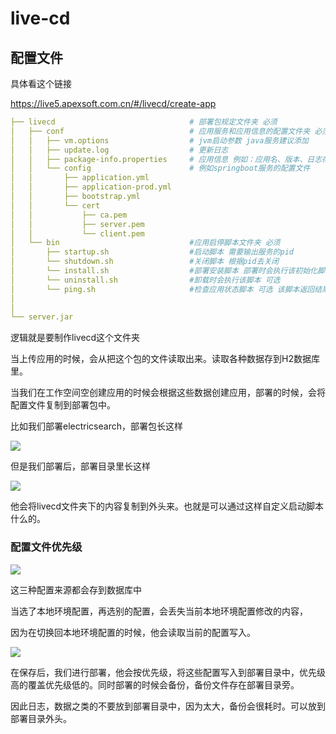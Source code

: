 # live-cd

## 配置文件

具体看这个链接

https://live5.apexsoft.com.cn/#/livecd/create-app

```yml
├── livecd                              # 部署包规定文件夹 必须
│   ├── conf                            # 应用服务和应用信息的配置文件夹 必须
│   │   ├── vm.options                  # jvm启动参数 java服务建议添加
│   │   ├── update.log                  # 更新日志  
│   │   ├── package-info.properties     # 应用信息 例如：应用名、版本、日志存放路径 必须
│   │   └── config                      # 例如springboot服务的配置文件
│   │       ├── application.yml         
│   │       ├── application-prod.yml
│   │       ├── bootstrap.yml
│   │       └── cert
│   │           ├── ca.pem
│   │           ├── server.pem
│   │           └── client.pem              
│   └── bin                             #应用启停脚本文件夹 必须
│       ├── startup.sh                  #启动脚本 需要输出服务的pid
│       └── shutdown.sh                 #关闭脚本 根据pid去关闭
│       └── install.sh                  #部署安装脚本 部署时会执行该初始化脚本 可选
│       └── uninstall.sh                #卸载时会执行该脚本 可选
│       └── ping.sh                     #检查应用状态脚本 可选 该脚本返回结果格式： 如果应用进程运行中 echo pid  如果应用没有在进程聊表中可以报错或者echo一个负数
│       
│   
└── server.jar     
```

逻辑就是要制作livecd这个文件夹

当上传应用的时候，会从把这个包的文件读取出来。读取各种数据存到H2数据库里。

当我们在工作空间空创建应用的时候会根据这些数据创建应用，部署的时候，会将配置文件复制到部署包中。

比如我们部署electricsearch，部署包长这样

![](C:\My%20Space\Soft%20Project\Hui%20Ge\coding-road\images\live-cd\2023-03-24-16-47-52-image.png)

但是我们部署后，部署目录里长这样

![](C:\My%20Space\Soft%20Project\Hui%20Ge\coding-road\images\live-cd\2023-03-24-16-48-36-image.png)

他会将livecd文件夹下的内容复制到外头来。也就是可以通过这样自定义启动脚本什么的。

### 配置文件优先级

![](C:\My%20Space\Soft%20Project\Hui%20Ge\coding-road\images\live-cd\2023-03-24-16-51-00-image.png)

这三种配置来源都会存到数据库中

当选了本地环境配置，再选别的配置，会丢失当前本地环境配置修改的内容，

因为在切换回本地环境配置的时候，他会读取当前的配置写入。

![](C:\My%20Space\Soft%20Project\Hui%20Ge\coding-road\images\live-cd\2023-03-24-16-53-01-image.png)

在保存后，我们进行部署，他会按优先级，将这些配置写入到部署目录中，优先级高的覆盖优先级低的。同时部署的时候会备份，备份文件存在部署目录旁。

因此日志，数据之类的不要放到部署目录中，因为太大，备份会很耗时。可以放到部署目录外头。
